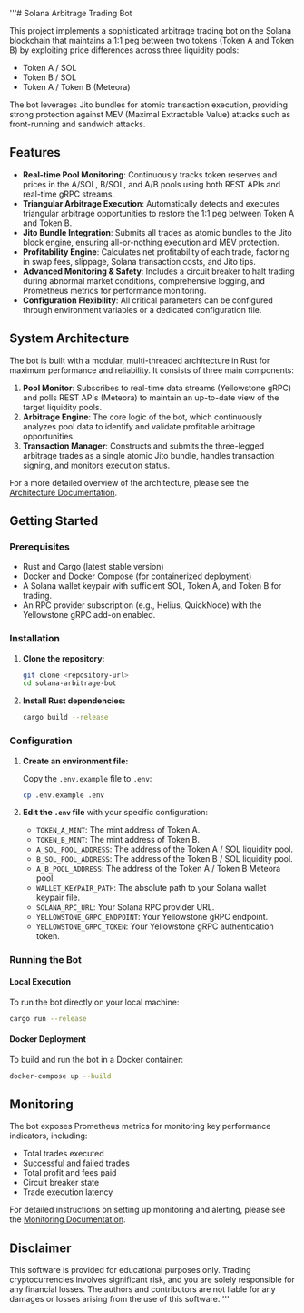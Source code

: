 '''# Solana Arbitrage Trading Bot

This project implements a sophisticated arbitrage trading bot on the Solana blockchain that maintains a 1:1 peg between two tokens (Token A and Token B) by exploiting price differences across three liquidity pools:

*   Token A / SOL
*   Token B / SOL
*   Token A / Token B (Meteora)

The bot leverages Jito bundles for atomic transaction execution, providing strong protection against MEV (Maximal Extractable Value) attacks such as front-running and sandwich attacks.

## Features

*   **Real-time Pool Monitoring**: Continuously tracks token reserves and prices in the A/SOL, B/SOL, and A/B pools using both REST APIs and real-time gRPC streams.
*   **Triangular Arbitrage Execution**: Automatically detects and executes triangular arbitrage opportunities to restore the 1:1 peg between Token A and Token B.
*   **Jito Bundle Integration**: Submits all trades as atomic bundles to the Jito block engine, ensuring all-or-nothing execution and MEV protection.
*   **Profitability Engine**: Calculates net profitability of each trade, factoring in swap fees, slippage, Solana transaction costs, and Jito tips.
*   **Advanced Monitoring & Safety**: Includes a circuit breaker to halt trading during abnormal market conditions, comprehensive logging, and Prometheus metrics for performance monitoring.
*   **Configuration Flexibility**: All critical parameters can be configured through environment variables or a dedicated configuration file.

## System Architecture

The bot is built with a modular, multi-threaded architecture in Rust for maximum performance and reliability. It consists of three main components:

1.  **Pool Monitor**: Subscribes to real-time data streams (Yellowstone gRPC) and polls REST APIs (Meteora) to maintain an up-to-date view of the target liquidity pools.
2.  **Arbitrage Engine**: The core logic of the bot, which continuously analyzes pool data to identify and validate profitable arbitrage opportunities.
3.  **Transaction Manager**: Constructs and submits the three-legged arbitrage trades as a single atomic Jito bundle, handles transaction signing, and monitors execution status.

For a more detailed overview of the architecture, please see the [Architecture Documentation](docs/architecture.md).

## Getting Started

### Prerequisites

*   Rust and Cargo (latest stable version)
*   Docker and Docker Compose (for containerized deployment)
*   A Solana wallet keypair with sufficient SOL, Token A, and Token B for trading.
*   An RPC provider subscription (e.g., Helius, QuickNode) with the Yellowstone gRPC add-on enabled.

### Installation

1.  **Clone the repository:**

    ```bash
    git clone <repository-url>
    cd solana-arbitrage-bot
    ```

2.  **Install Rust dependencies:**

    ```bash
    cargo build --release
    ```

### Configuration

1.  **Create an environment file:**

    Copy the `.env.example` file to `.env`:

    ```bash
    cp .env.example .env
    ```

2.  **Edit the `.env` file** with your specific configuration:

    *   `TOKEN_A_MINT`: The mint address of Token A.
    *   `TOKEN_B_MINT`: The mint address of Token B.
    *   `A_SOL_POOL_ADDRESS`: The address of the Token A / SOL liquidity pool.
    *   `B_SOL_POOL_ADDRESS`: The address of the Token B / SOL liquidity pool.
    *   `A_B_POOL_ADDRESS`: The address of the Token A / Token B Meteora pool.
    *   `WALLET_KEYPAIR_PATH`: The absolute path to your Solana wallet keypair file.
    *   `SOLANA_RPC_URL`: Your Solana RPC provider URL.
    *   `YELLOWSTONE_GRPC_ENDPOINT`: Your Yellowstone gRPC endpoint.
    *   `YELLOWSTONE_GRPC_TOKEN`: Your Yellowstone gRPC authentication token.

### Running the Bot

#### Local Execution

To run the bot directly on your local machine:

```bash
cargo run --release
```

#### Docker Deployment

To build and run the bot in a Docker container:

```bash
docker-compose up --build
```

## Monitoring

The bot exposes Prometheus metrics for monitoring key performance indicators, including:

*   Total trades executed
*   Successful and failed trades
*   Total profit and fees paid
*   Circuit breaker state
*   Trade execution latency

For detailed instructions on setting up monitoring and alerting, please see the [Monitoring Documentation](docs/monitoring.md).

## Disclaimer

This software is provided for educational purposes only. Trading cryptocurrencies involves significant risk, and you are solely responsible for any financial losses. The authors and contributors are not liable for any damages or losses arising from the use of this software.
'''
